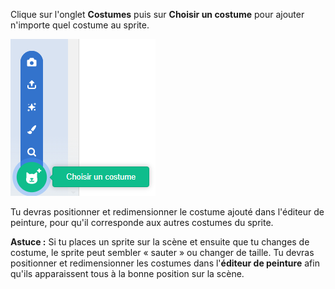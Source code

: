 Clique sur l'onglet **Costumes** puis sur **Choisir un costume** pour ajouter n'importe quel costume au sprite.

![Le menu « Choisir un costume » mis en évidence.](images/choose-a-costume.png)

Tu devras positionner et redimensionner le costume ajouté dans l'éditeur de peinture, pour qu'il corresponde aux autres costumes du sprite.

**Astuce :** Si tu places un sprite sur la scène et ensuite que tu changes de costume, le sprite peut sembler « sauter » ou changer de taille. Tu devras positionner et redimensionner les costumes dans l'**éditeur de peinture** afin qu'ils apparaissent tous à la bonne position sur la scène.
